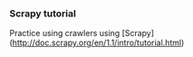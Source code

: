 ### Scrapy tutorial

Practice using crawlers using [Scrapy] (http://doc.scrapy.org/en/1.1/intro/tutorial.html)
